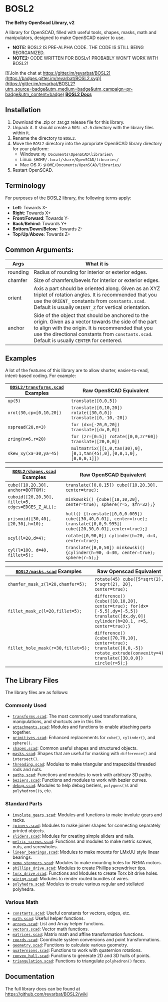 # BOSL2

**The Belfry OpenScad Library, v2**

A library for OpenSCAD, filled with useful tools, shapes, masks, math and manipulators, designed to make OpenSCAD easier to use.

- **NOTE:** BOSL2 IS PRE-ALPHA CODE.  THE CODE IS STILL BEING REORGANIZED.​
- **NOTE2:** CODE WRITTEN FOR BOSLv1 PROBABLY WON'T WORK WITH BOSL2!

[![Join the chat at https://gitter.im/revarbat/BOSL2](https://badges.gitter.im/revarbat/BOSL2.svg)](https://gitter.im/revarbat/BOSL2?utm_source=badge&utm_medium=badge&utm_campaign=pr-badge&utm_content=badge) [**BOSL2 Docs**](https://github.com/revarbat/BOSL2/wiki)

## Installation

1. Download the .zip or .tar.gz release file for this library.
2. Unpack it. It should create a `BOSL-v2.0` directory with the library files within it.
3. Rename the directory to `BOSL2`.
4. Move the `BOSL2` directory into the apropriate OpenSCAD library directory for your platform:
    - Windows: `My Documents\OpenSCAD\libraries\`
    - Linux: `$HOME/.local/share/OpenSCAD/libraries/`
    - Mac OS X: `$HOME/Documents/OpenSCAD/libraries/`
5. Restart OpenSCAD.

## Terminology

For purposes of the BOSL2 library, the following terms apply:
- **Left**: Towards X-
- **Right**: Towards X+
- **Front**/**Forward**: Towards Y-
- **Back**/**Behind**: Towards Y+
- **Bottom**/**Down**/**Below**: Towards Z-
- **Top**/**Up**/**Above**: Towards Z+


## Common Arguments:

Args     | What it is
-------- | ----------------------------------------
rounding | Radius of rounding for interior or exterior edges.
chamfer  | Size of chamfers/bevels for interior or exterior edges.
orient   | Axis a part should be oriented along.  Given as an XYZ triplet of rotation angles.  It is recommended that you use the `ORIENT_` constants from `constants.scad`.  Default is usually `ORIENT_Z` for vertical orientation.
anchor   | Side of the object that should be anchored to the origin. Given as a vector towards the side of the part to align with the origin.  It is recommended that you use the directional constants from `constants.scad`.  Default is usually `CENTER` for centered.


## Examples
A lot of the features of this library are to allow shorter, easier-to-read, intent-based coding.  For example:

[`BOSL2/transforms.scad`](https://github.com/revarbat/BOSL2/wiki/transforms.scad) Examples | Raw OpenSCAD Equivalent
------------------------------- | -------------------------------
`up(5)`                         | `translate([0,0,5])`
`xrot(30,cp=[0,10,20])`         | `translate([0,10,20]) rotate([30,0,0]) translate([0,-10,-20])`
`xspread(20,n=3)`               | `for (dx=[-20,0,20]) translate([dx,0,0])`
`zring(n=6,r=20)`               | `for (zr=[0:5]) rotate([0,0,zr*60]) translate([20,0,0])`
`skew_xy(xa=30,ya=45)`          | `multmatrix([[1,0,tan(30),0],[0,1,tan(45),0],[0,0,1,0],[0,0,0,1]])`

[`BOSL2/shapes.scad`](https://github.com/revarbat/BOSL2/wiki/shapes.scad) Examples | Raw OpenSCAD Equivalent
---------------------------------- | -------------------------------
`cube([10,20,30], anchor=BOTTOM);` | `translate([0,0,15]) cube([10,20,30], center=true);`
`cuboid([20,20,30], fillet=5, edges=EDGES_Z_ALL);` | `minkowski() {cube([10,10,20], center=true); sphere(r=5, $fn=32);}`
`prismoid([30,40],[20,30],h=10);`  | `hull() {translate([0,0,0.005]) cube([30,40,0.01], center=true); translate([0,0,9.995]) cube([20,30,0.01],center=true);}`
`xcyl(l=20,d=4);`                  | `rotate([0,90,0]) cylinder(h=20, d=4, center=true);`
`cyl(l=100, d=40, fillet=5);`      | `translate([0,0,50]) minkowski() {cylinder(h=90, d=30, center=true); sphere(r=5);}`

[`BOSL2/masks.scad`](https://github.com/revarbat/BOSL2/wiki/masks.scad) Examples | Raw Openscad Equivalent
----------------------------------- | -------------------------------
`chamfer_mask_z(l=20,chamfer=5);`   | `rotate(45) cube([5*sqrt(2), 5*sqrt(2), 20], center=true);`
`fillet_mask_z(l=20,fillet=5);`     | `difference() {cube([10,10,20], center=true); for(dx=[-5,5],dy=[-5,5]) translate([dx,dy,0]) cylinder(h=20.1, r=5, center=true);}`
`fillet_hole_mask(r=30,fillet=5);`  | `difference() {cube([70,70,10], center=true); translate([0,0,-5]) rotate_extrude(convexity=4) translate([30,0,0]) circle(r=5);}`


## The Library Files
The library files are as follows:

### Commonly Used
  - [`transforms.scad`](https://github.com/revarbat/BOSL2/wiki/transforms.scad): The most commonly used transformations, manipulations, and shortcuts are in this file.
  - [`attachments.scad`](https://github.com/revarbat/BOSL2/wiki/attachments.scad): Modules and functions to enable attaching parts together.
  - [`primitives.scad`](https://github.com/revarbat/BOSL2/wiki/primitives.scad): Enhanced replacements for `cube()`, `cylinder()`, and `sphere()`.
  - [`shapes.scad`](https://github.com/revarbat/BOSL2/wiki/shapes.scad): Common useful shapes and structured objects.
  - [`masks.scad`](https://github.com/revarbat/BOSL2/wiki/masks.scad): Shapes that are useful for masking with `difference()` and `intersect()`.
  - [`threading.scad`](https://github.com/revarbat/BOSL2/wiki/threading.scad): Modules to make triangular and trapezoidal threaded rods and nuts.
  - [`paths.scad`](https://github.com/revarbat/BOSL2/wiki/paths.scad): Functions and modules to work with arbitrary 3D paths.
  - [`beziers.scad`](https://github.com/revarbat/BOSL2/wiki/beziers.scad): Functions and modules to work with bezier curves.
  - [`debug.scad`](https://github.com/revarbat/BOSL2/wiki/debug.scad): Modules to help debug beziers, `polygons()`s and `polyhedron()`s, etc.

### Standard Parts
  - [`involute_gears.scad`](https://github.com/revarbat/BOSL2/wiki/involute_gears.scad): Modules and functions to make involute gears and racks.
  - [`joiners.scad`](https://github.com/revarbat/BOSL2/wiki/joiners.scad): Modules to make joiner shapes for connecting separately printed objects.
  - [`sliders.scad`](https://github.com/revarbat/BOSL2/wiki/sliders.scad): Modules for creating simple sliders and rails.
  - [`metric_screws.scad`](https://github.com/revarbat/BOSL2/wiki/metric_screws.scad): Functions and modules to make metric screws, nuts, and screwholes.
  - [`linear_bearings.scad`](https://github.com/revarbat/BOSL2/wiki/linear_bearings.scad): Modules to make mounts for LMxUU style linear bearings.
  - [`nema_steppers.scad`](https://github.com/revarbat/BOSL2/wiki/nema_steppers.scad): Modules to make mounting holes for NEMA motors.
  - [`phillips_drive.scad`](https://github.com/revarbat/BOSL2/wiki/phillips_drive.scad): Modules to create Phillips screwdriver tips.
  - [`torx_drive.scad`](https://github.com/revarbat/BOSL2/wiki/torx_drive.scad): Functions and Modules to create Torx bit drive holes.
  - [`wiring.scad`](https://github.com/revarbat/BOSL2/wiki/wiring.scad): Modules to render routed bundles of wires.
  - [`polyhedra.scad`](https://github.com/revarbat/BOSL2/wiki/polyhedra.scad): Modules to create various regular and stellated polyhedra.

### Various Math
  - [`constants.scad`](https://github.com/revarbat/BOSL2/wiki/constants.scad): Useful constants for vectors, edges, etc.
  - [`math.scad`](https://github.com/revarbat/BOSL2/wiki/math.scad): Useful helper functions.
  - [`arrays.scad`](https://github.com/revarbat/BOSL2/wiki/arrays.scad): List and Array helper functions.
  - [`vectors.scad`](https://github.com/revarbat/BOSL2/wiki/vectors.scad): Vector math functions.
  - [`matrices.scad`](https://github.com/revarbat/BOSL2/wiki/matrices.scad): Matrix math and affine transformation functions.
  - [`coords.scad`](https://github.com/revarbat/BOSL2/wiki/coords.scad): Coordinate system conversions and point transformations.
  - [`geometry.scad`](https://github.com/revarbat/BOSL2/wiki/geometry.scad): Functions to calculate various geometry.
  - [`quaternions.scad`](https://github.com/revarbat/BOSL2/wiki/quaternions.scad): Functions to work with quaternion rotations.
  - [`convex_hull.scad`](https://github.com/revarbat/BOSL2/wiki/convex_hull.scad): Functions to generate 2D and 3D hulls of points.
  - [`triangulation.scad`](https://github.com/revarbat/BOSL2/wiki/triangulation.scad): Functions to triangulate `polyhedron()` faces.

## Documentation
The full library docs can be found at https://github.com/revarbat/BOSL2/wiki

